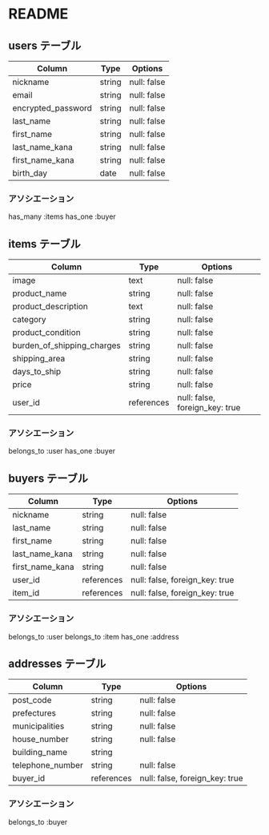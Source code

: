 # README

## users テーブル

| Column             | Type   | Options     |
| ------------------ | ------ | ----------- |
| nickname           | string | null: false |
| email              | string | null: false |
| encrypted_password | string | null: false |
| last_name          | string | null: false |
| first_name         | string | null: false |
| last_name_kana     | string | null: false |
| first_name_kana    | string | null: false |
| birth_day          | date   | null: false |

### アソシエーション

has_many :items
has_one  :buyer


## items テーブル

| Column                     | Type       | Options                        |
| -------------------------- | ---------- | ------------------------------ |
| image                      | text       | null: false
| product_name               | string     | null: false                    |
| product_description        | text       | null: false                    |
| category                   | string     | null: false                    |
| product_condition          | string     | null: false                    |
| burden_of_shipping_charges | string     | null: false                    |
| shipping_area              | string     | null: false                    |
| days_to_ship               | string     | null: false                    |
| price                      | string     | null: false                    |
| user_id                    | references | null: false, foreign_key: true |
### アソシエーション

belongs_to :user
has_one :buyer


## buyers テーブル

| Column             | Type       | Options                        |
| ------------------ | ---------- | ------------------------------ |
| nickname           | string     | null: false                    |
| last_name          | string     | null: false                    |
| first_name         | string     | null: false                    |
| last_name_kana     | string     | null: false                    |
| first_name_kana    | string     | null: false                    |
| user_id            | references | null: false, foreign_key: true |
| item_id            | references | null: false, foreign_key: true |

### アソシエーション

belongs_to :user
belongs_to :item
has_one :address

## addresses テーブル

| Column           | Type       | Options                        |
| -----------------| ---------- | ------------------------------ |
| post_code        | string     | null: false                    |
| prefectures      | string     | null: false                    |
| municipalities   | string     | null: false                    |
| house_number     | string     | null: false                    |
| building_name    | string     |                                |
| telephone_number | string     | null: false                    |
| buyer_id         | references | null: false, foreign_key: true |

### アソシエーション

belongs_to :buyer